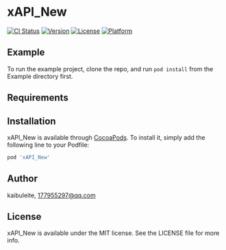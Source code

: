 # xAPI_New

[![CI Status](https://img.shields.io/travis/kaibuleite/xAPI_New.svg?style=flat)](https://travis-ci.org/kaibuleite/xAPI_New)
[![Version](https://img.shields.io/cocoapods/v/xAPI_New.svg?style=flat)](https://cocoapods.org/pods/xAPI_New)
[![License](https://img.shields.io/cocoapods/l/xAPI_New.svg?style=flat)](https://cocoapods.org/pods/xAPI_New)
[![Platform](https://img.shields.io/cocoapods/p/xAPI_New.svg?style=flat)](https://cocoapods.org/pods/xAPI_New)

## Example

To run the example project, clone the repo, and run `pod install` from the Example directory first.

## Requirements

## Installation

xAPI_New is available through [CocoaPods](https://cocoapods.org). To install
it, simply add the following line to your Podfile:

```ruby
pod 'xAPI_New'
```

## Author

kaibuleite, 177955297@qq.com

## License

xAPI_New is available under the MIT license. See the LICENSE file for more info.
